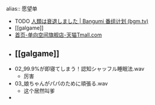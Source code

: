 alias:: 愿望单

- TODO [人類は衰退しました | Bangumi 番组计划 (bgm.tv)](https://bgm.tv/subject/26449)
- [[galgame]]
- [首页-单向空间旗舰店-天猫Tmall.com](https://owspace.tmall.com/)
- ## [[galgame]]
- 02_99.9%が即寝てしまう！認知シャッフル睡眠法.wav
  - 厉害
- 03_娘ちゃんがパパのために頑張る.wav
  - 这个居然叫爹
-
